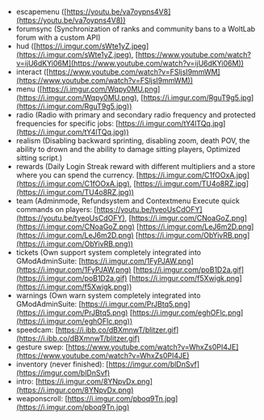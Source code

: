 - escapemenu ([https://youtu.be/va7oypns4V8](https://youtu.be/va7oypns4V8))
- forumsync (Synchronization of ranks and community bans to a WoltLab forum with a custom API) 
- hud ([https://i.imgur.com/sWte1yZ.jpeg](https://i.imgur.com/sWte1yZ.jpeg), [https://www.youtube.com/watch?v=ijU6dKYi06M](https://www.youtube.com/watch?v=ijU6dKYi06M))
- interact ([https://www.youtube.com/watch?v=FSljsI9mmWM](https://www.youtube.com/watch?v=FSljsI9mmWM))
- menu ([https://i.imgur.com/Wqpy0MU.png](https://i.imgur.com/Wqpy0MU.png), [https://i.imgur.com/RguT9g5.jpg](https://i.imgur.com/RguT9g5.jpg))
- radio (Radio with primary and secondary radio frequency and protected frequencies for specific jobs: [https://i.imgur.com/tY4lTQq.jpg](https://i.imgur.com/tY4lTQq.jpg))
- realism (Disabling backward sprinting, disabling zoom, death POV, the ability to drown and the ability to damage sitting players, Optimized sitting script.)
- rewards (Daily Login Streak reward with different multipliers and a store where you can spend the currency. [https://i.imgur.com/C1fOOxA.jpg](https://i.imgur.com/C1fOOxA.jpg), [https://i.imgur.com/TU4o8RZ.jpg](https://i.imgur.com/TU4o8RZ.jpg))
- team (Adminmode, Refundsystem and Contextmenu Execute quick commands on players: [https://youtu.be/tyeoUsCdOFY](https://youtu.be/tyeoUsCdOFY), [https://i.imgur.com/CNoaGoZ.png](https://i.imgur.com/CNoaGoZ.png) [https://i.imgur.com/LeJ6m2D.png](https://i.imgur.com/LeJ6m2D.png) [https://i.imgur.com/ObYivRB.png](https://i.imgur.com/ObYivRB.png))
- tickets (Own support system completely integrated into GModAdminSuite: [https://i.imgur.com/1FyPJAW.png](https://i.imgur.com/1FyPJAW.png) [https://i.imgur.com/poB1D2a.gif](https://i.imgur.com/poB1D2a.gif) [https://i.imgur.com/f5Xwigk.png](https://i.imgur.com/f5Xwigk.png))
- warnings (Own warn system completely integrated into GModAdminSuite: [https://i.imgur.com/PrJBtq5.png](https://i.imgur.com/PrJBtq5.png) [https://i.imgur.com/eghOFlc.png](https://i.imgur.com/eghOFlc.png))
- speedcam: [https://i.ibb.co/dBXmnwT/blitzer.gif](https://i.ibb.co/dBXmnwT/blitzer.gif)
- gesture swep: [https://www.youtube.com/watch?v=WhxZs0PI4JE](https://www.youtube.com/watch?v=WhxZs0PI4JE)
- inventory (never finished): [https://imgur.com/blDnSvf](https://imgur.com/blDnSvf)
- intro: [https://i.imgur.com/8YNpvDx.png](https://i.imgur.com/8YNpvDx.png)
- weaponscroll: [https://i.imgur.com/pboq9Tn.jpg](https://i.imgur.com/pboq9Tn.jpg)